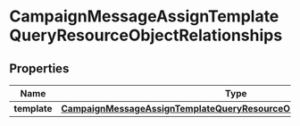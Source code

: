 
# CampaignMessageAssignTemplateQueryResourceObjectRelationships

## Properties
| Name | Type | Description | Notes |
| ------------ | ------------- | ------------- | ------------- |
| **template** | [**CampaignMessageAssignTemplateQueryResourceObjectRelationshipsTemplate**](CampaignMessageAssignTemplateQueryResourceObjectRelationshipsTemplate.md) |  |  [optional] |



